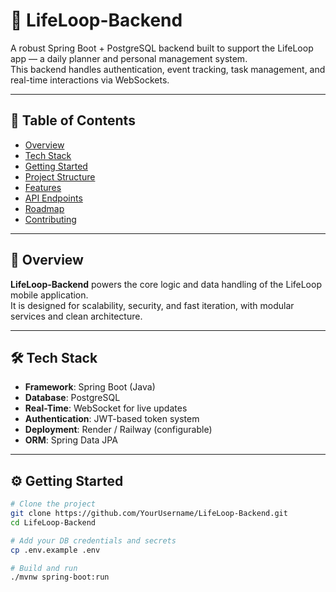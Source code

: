 # 🚀 LifeLoop-Backend

A robust Spring Boot + PostgreSQL backend built to support the LifeLoop app — a daily planner and personal management system.  
This backend handles authentication, event tracking, task management, and real-time interactions via WebSockets.

---

## 📑 Table of Contents

- [Overview](#overview)
- [Tech Stack](#tech-stack)
- [Getting Started](#getting-started)
- [Project Structure](#project-structure)
- [Features](#features)
- [API Endpoints](#api-endpoints)
- [Roadmap](#roadmap)
- [Contributing](#contributing)

---

## 🧠 Overview

**LifeLoop-Backend** powers the core logic and data handling of the LifeLoop mobile application.  
It is designed for scalability, security, and fast iteration, with modular services and clean architecture.

---

## 🛠️ Tech Stack

- **Framework**: Spring Boot (Java)
- **Database**: PostgreSQL
- **Real-Time**: WebSocket for live updates
- **Authentication**: JWT-based token system
- **Deployment**: Render / Railway (configurable)
- **ORM**: Spring Data JPA

---

## ⚙️ Getting Started

```bash
# Clone the project
git clone https://github.com/YourUsername/LifeLoop-Backend.git
cd LifeLoop-Backend

# Add your DB credentials and secrets
cp .env.example .env

# Build and run
./mvnw spring-boot:run
